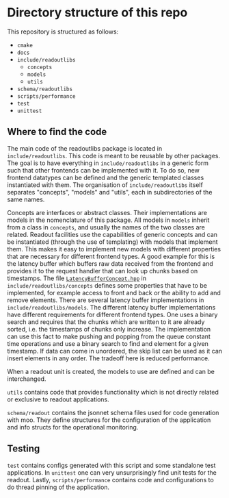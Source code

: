 # Directory structure of this repo
This repository is structured as follows:
* `cmake`
* `docs`
* `include/readoutlibs`
  * `concepts`
  * `models`
  * `utils`
* `schema/readoutlibs`
* `scripts/performance`
* `test`
* `unittest`

## Where to find the code
The main code of the readoutlibs package is located in `include/readoutlibs`. This code is meant to be reusable by other packages. The goal is to have everything in `include/readoutlibs` in a generic form such that other frontends can be implemented with it.
To do so, new frontend datatypes can be defined and the generic templated classes instantiated with them. 
The organisation of `include/readoutlibs` itself separates "concepts", "models" and "utils", each in subdirectories of the same names. 

Concepts are interfaces or abstract classes. Their implementations are models in the nomenclature of this package.
All models in `models` inherit from a class in `concepts`, and usually the names of the two classes are related.
Readout facilities use the capabilities of generic concepts and can be instantiated (through the use of templating) with models that implement them.
This makes it easy to implement new models with different properties that are necessary for different frontend types.
A good example for this is the latency buffer which buffers raw data received from the frontend and provides it to the request handler that can look up chunks based on timestamps.
The file [`LatencyBufferConcept.hpp`](https://github.com/DUNE-DAQ/readoutlibs/blob/develop/include/readoutlibs/concepts/LatencyBufferConcept.hpp) in `include/readoutlibs/concepts` defines some properties that have to be implemented, for example access to front and back or the ability to add and remove elements.
There are several latency buffer implementations in `include/readoutlibs/models`.
The different latency buffer implementations have different requirements for different frontend types. 
One uses a binary search and requires that the chunks which are written to it are already sorted, i.e. the timestamps of chunks only increase.
The implementation can use this fact to make pushing and popping from the queue constant time operations and use a binary search to find and element for a given timestamp.
If data can come in unordered, the skip list can be used as it can insert elements in any order.
The tradeoff here is reduced performance.

When a readout unit is created, the models to use are defined and can be interchanged.

`utils` contains code that provides functionality which is not directly related or exclusive to readout applications.

`schema/readout` contains the jsonnet schema files used for code generation with moo. They define structures for the configuration of the application and info structs for the operational monitoring.

## Testing
`test` contains configs generated with this script and some standalone test applications.
In `unittest` one can very unsurprisingly find unit tests for the readout.
Lastly, `scripts/performance` contains code and configurations to do thread pinning of the application.
